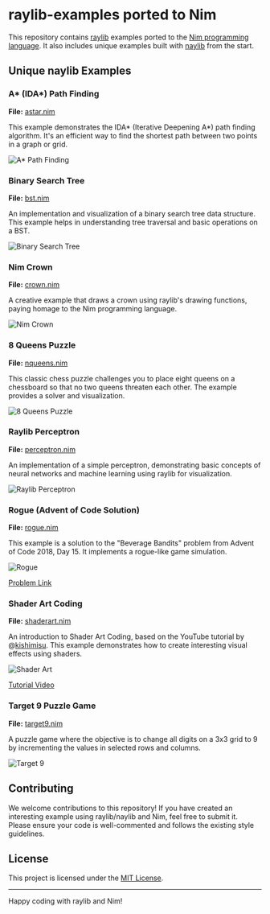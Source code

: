# raylib-examples ported to Nim

This repository contains [raylib](https://www.raylib.com/) examples ported to the [Nim programming language](https://nim-lang.org/). It also includes unique examples built with [naylib](https://github.com/planetis-m/naylib) from the start.

## Unique naylib Examples

### A* (IDA*) Path Finding
**File:** [astar.nim](personal/astar.nim)

This example demonstrates the IDA* (Iterative Deepening A*) path finding algorithm. It's an efficient way to find the shortest path between two points in a graph or grid.

![A* Path Finding](media/astar.png)

### Binary Search Tree
**File:** [bst.nim](personal/bst.nim)

An implementation and visualization of a binary search tree data structure. This example helps in understanding tree traversal and basic operations on a BST.

![Binary Search Tree](media/bst.png)

### Nim Crown
**File:** [crown.nim](personal/crown.nim)

A creative example that draws a crown using raylib's drawing functions, paying homage to the Nim programming language.

![Nim Crown](media/crown.png)

### 8 Queens Puzzle
**File:** [nqueens.nim](personal/nqueens.nim)

This classic chess puzzle challenges you to place eight queens on a chessboard so that no two queens threaten each other. The example provides a solver and visualization.

![8 Queens Puzzle](media/nqueens.png)

### Raylib Perceptron
**File:** [perceptron.nim](personal/perceptron.nim)

An implementation of a simple perceptron, demonstrating basic concepts of neural networks and machine learning using raylib for visualization.

![Raylib Perceptron](media/perceptron.png)

### Rogue (Advent of Code Solution)
**File:** [rogue.nim](personal/rogue.nim)

This example is a solution to the "Beverage Bandits" problem from Advent of Code 2018, Day 15. It implements a rogue-like game simulation.

![Rogue](media/rogue.png)

[Problem Link](https://adventofcode.com/2018/day/15)

### Shader Art Coding
**File:** [shaderart.nim](personal/shaderart.nim)

An introduction to Shader Art Coding, based on the YouTube tutorial by @[kishimisu](https://github.com/kishimisu). This example demonstrates how to create interesting visual effects using shaders.

![Shader Art](media/shaderart.png)

[Tutorial Video](https://youtu.be/f4s1h2YETNY)

### Target 9 Puzzle Game
**File:** [target9.nim](personal/target9.nim)

A puzzle game where the objective is to change all digits on a 3x3 grid to 9 by incrementing the values in selected rows and columns.

![Target 9](media/target9.png)

## Contributing

We welcome contributions to this repository! If you have created an interesting
example using raylib/naylib and Nim, feel free to submit it. Please ensure your
code is well-commented and follows the existing style guidelines.

## License

This project is licensed under the [MIT License](LICENSE).

---

Happy coding with raylib and Nim!
